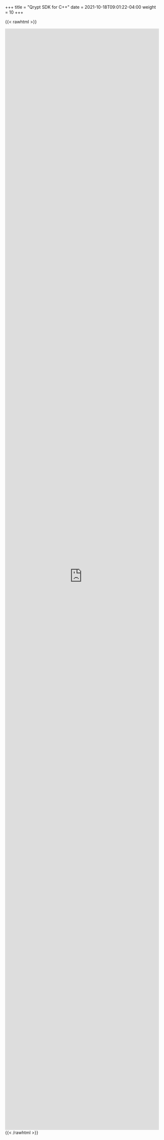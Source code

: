 +++
title = "Qrypt SDK for C++"
date = 2021-10-18T09:01:22-04:00
weight = 10
+++

{{< rawhtml >}}
<iframe width="100%" height="3600" name="iframe" src="https://webstage.z13.web.core.windows.net/api-cpp/index.html" frameborder="0" scrolling="no"></iframe>
{{< /rawhtml >}}

